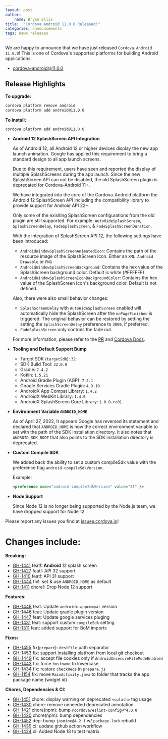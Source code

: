 ```yaml
---
layout: post
author:
    name: Bryan Ellis
title:  "Cordova Android 11.0.0 Released!"
categories: announcements
tags: news releases
---
```


We are happy to announce that we have just released `Cordova Android 11.0.0`! This is one of Cordova's supported platforms for building Android applications.

* [cordova-android@11.0.0](https://www.npmjs.com/package/cordova-android)

## Release Highlights

**To upgrade:**

```bash
cordova platform remove android
cordova platform add android@11.0.0
```

**To install:**

```bash
cordova platform add android@11.0.0
```

* **Android 12 SplashScreen API Integration**

    As of Android 12, all Android 12 or higher devices display the new app launch animation. Google has applied this requirement to bring a standard design to all app launch screens.

    Due to this requirement, users have seen and reported the display of multiple SplashScreens during the app launch. Since the new SplashScreen API can not be disabled, the old SplashScreen plugin is deprecated for Cordova-Android 11+.

    We have integrated into the core of the Cordova-Android platform the Android 12 SplashScreen API including the compatibility library to provide support for Android API 22+.

    Only some of the exisiting SplashScreen configurations from the old plugin are still supported. For example: `AutoHideSplashScreen`, `SplashScreenDelay`, `FadeSplashScreen`, & `FadeSplashScreenDuration`.

    With the integration of SplashScreen API 12, the following settings have been introduced:

    * `AndroidWindowSplashScreenAnimatedIcon`: Contains the path of the resource image of the SplashScreen Icon. Either an `XML Android Drawable` or `PNG`
    * `AndroidWindowSplashScreenBackground`: Contains the hex value of the SplashScreen background color. Default is white (#FFFFFF)
    * `AndroidWindowSplashScreenIconBackgroundColor`: Contains the hex value of the SplashScreen Icon's background color. Default is not defined.

    Also, there were also small behavior changes:

    * `SplashScreenDelay` with `AutoHideSplashScreen` enabled will automatically hide the SplashScreen after the `onPageFinished` is triggered. The original behavior can be restored by setting the setting the `SplashScreenDelay` preference to `3000`, if preferred.
    * `FadeSplashScreen` only controls the fade out.

    For more information, please refer to the [PR](https://github.com/apache/cordova-android/pull/1441) and [Cordova Docs](https://cordova.apache.org/docs/en/latest/core/features/splashscreen/index.html).

* **Tooling and Default Support Bump**

  * Target SDK (`targetSdk`): `32`
  * SDK Build Tool: `32.0.0`
  * Gradle: `7.4.2`
  * Kotlin: `1.5.21`
  * Android Gradle Plugin (AGP): `7.2.1`
  * Google Services Gradle Plugin: `4.3.10`
  * AndroidX App Compat Library: `1.4.2`
  * AndroidX WebKit Library: `1.4.0`
  * AndroidX SplashScreen Core Library: `1.0.0-rc01`

* **Environment Variable `ANDROID_HOME`**

    As of April 27, 2022, It appears Google has reversed its statement and declared that `ANDROID_HOME` is now the correct environment variable to set with the path of the SDK installation directory. It also notes that `ANDROID_SDK_ROOT` that also points to the SDK installation directory is deprecated.

* **Custom Compile SDK**

    We added back the ability to set a custom compileSdk value with the preference flag `android-compileSdkVersion`.

    Example:

    ```xml
    <preference name="android-compileSdkVersion" value="31" />
    ```

* **Node Support**

    Since Node 12 is no longer being supported by the Node.js team, we have dropped support for Node 12.

Please report any issues you find at [issues.cordova.io](http://issues.cordova.io/)!

<!--more-->
# Changes include:

**Breaking:**

* [GH-1441](https://github.com/apache/cordova-android/pull/1441) feat!: **Android** 12 splash screen
* [GH-1427](https://github.com/apache/cordova-android/pull/1427) feat!: API 32 support
* [GH-1410](https://github.com/apache/cordova-android/pull/1410) feat!: API 31 support
* [GH-1444](https://github.com/apache/cordova-android/pull/1444) fix!: set & use `ANDROID_HOME` as default
* [GH-1411](https://github.com/apache/cordova-android/pull/1411) chore!: Drop Node 12 support

**Features:**

* [GH-1448](https://github.com/apache/cordova-android/pull/1448) feat: Update `androidx.appcompat` version
* [GH-1446](https://github.com/apache/cordova-android/pull/1446) feat: Update gradle plugin version
* [GH-1447](https://github.com/apache/cordova-android/pull/1447) feat: Update google services pluging
* [GH-1431](https://github.com/apache/cordova-android/pull/1431) feat: support custom `compileSdk` setting
* [GH-1311](https://github.com/apache/cordova-android/pull/1311) feat: added support for BoM imports

**Fixes:**

* [GH-1455](https://github.com/apache/cordova-android/pull/1455) fix(`prepare`): `destFile` path separator
* [GH-1453](https://github.com/apache/cordova-android/pull/1453) fix: support installing platfrom from local git checkout
* [GH-1449](https://github.com/apache/cordova-android/pull/1449) fix: accept file cookies only if `AndroidInsecureFileModeEnabled`
* [GH-1443](https://github.com/apache/cordova-android/pull/1443) fix: force `hostname` to lowercase
* [GH-1434](https://github.com/apache/cordova-android/pull/1434) fix: restore `checkReqs` in `prepare.js`
* [GH-1154](https://github.com/apache/cordova-android/pull/1154) fix: move `MainActivity.java` to folder that tracks the app package name (widget id)

**Chores, Dependencies & CI:**

* [GH-1451](https://github.com/apache/cordova-android/pull/1451) chore: display warning on deprecated `<splash>` tag usage
* [GH-1430](https://github.com/apache/cordova-android/pull/1430) chore: remove unneeded deprecated annotation
* [GH-1421](https://github.com/apache/cordova-android/pull/1421) chore(npm): bump `@cordova/eslint-config@^4.0.0`
* [GH-1420](https://github.com/apache/cordova-android/pull/1420) chore(npm): bump dependencies
* [GH-1452](https://github.com/apache/cordova-android/pull/1452) dep: bump `jasmine@4.2.1` w/ `package-lock` rebuild
* [GH-1439](https://github.com/apache/cordova-android/pull/1439) ci: update github action workflow
* [GH-1424](https://github.com/apache/cordova-android/pull/1424) ci: Added Node 18 to test matrix